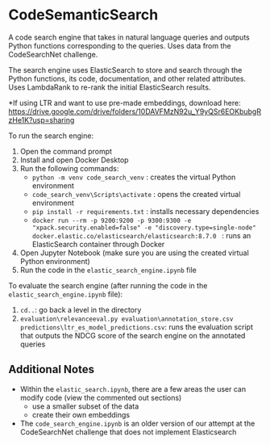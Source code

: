 # CodeSemanticSearch
A code search engine that takes in natural language queries and outputs Python functions corresponding to the queries. Uses data from the CodeSearchNet challenge.

The search engine uses ElasticSearch to store and search through the Python functions, its code, documentation, and other related attributes. Uses LambdaRank to re-rank the initial ElasticSearch results.

*If using LTR and want to use pre-made embeddings, download here: https://drive.google.com/drive/folders/10DAVFMzN92u_Y9yQSr6EOKbubgRzHe1K?usp=sharing 

To run the search engine:
1) Open the command prompt
2) Install and open Docker Desktop 
3) Run the following commands:
   -  `python -m venv code_search_venv` : creates the virtual Python environment
   -  `code_search_venv\Scripts\activate` : opens the created virtual environment
   -  `pip install -r requirements.txt` : installs necessary dependencies
   -  `docker run --rm -p 9200:9200 -p 9300:9300 -e "xpack.security.enabled=false" -e "discovery.type=single-node" docker.elastic.co/elasticsearch/elasticsearch:8.7.0 ` : runs an ElasticSearch container through Docker
4) Open Jupyter Notebook (make sure you are using the created virtual Python environment)
5) Run the code in the `elastic_search_engine.ipynb` file

To evaluate the search engine (after running the code in the `elastic_search_engine.ipynb` file):
1) `cd..`: go back a level in the directory
2) `evaluation\relevanceeval.py evaluation\annotation_store.csv predictions\ltr_es_model_predictions.csv`: runs the evaluation script that outputs the NDCG score of the search engine on the annotated queries

## Additional Notes
- Within the `elastic_search.ipynb`, there are a few areas the user can modify code (view the commented out sections)
   - use a smaller subset of the data
   - create their own embeddings
- The `code_search_engine.ipynb` is an older version of our attempt at the CodeSearchNet challenge that does not implement Elasticsearch
